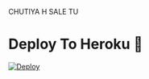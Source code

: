 CHUTIYA H SALE TU
# Deploy To Heroku 🚀
[![Deploy](https://www.herokucdn.com/deploy/button.svg)](https://dashboard.heroku.com/new?template=https://github.com/rahul008xy/mydrm)
